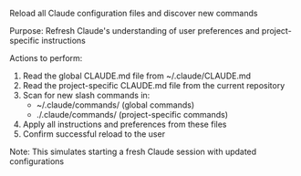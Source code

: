 Reload all Claude configuration files and discover new commands

Purpose: Refresh Claude's understanding of user preferences and project-specific instructions

Actions to perform:

1. Read the global CLAUDE.md file from ~/.claude/CLAUDE.md
2. Read the project-specific CLAUDE.md file from the current repository
3. Scan for new slash commands in:
   - ~/.claude/commands/ (global commands)
   - ./.claude/commands/ (project-specific commands)
4. Apply all instructions and preferences from these files
5. Confirm successful reload to the user

Note: This simulates starting a fresh Claude session with updated configurations
